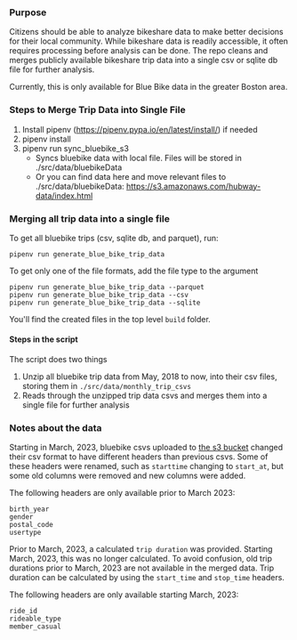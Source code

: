 ### Purpose

Citizens should be able to analyze bikeshare data to make better decisions for their local community. While bikeshare data is readily accessible, it often requires processing before analysis can be done. The repo cleans and merges publicly available bikeshare trip data into a single csv or sqlite db file for further analysis.

Currently, this is only available for Blue Bike data in the greater Boston area.

### Steps to Merge Trip Data into Single File

1. Install pipenv (https://pipenv.pypa.io/en/latest/install/) if needed
2. pipenv install
3. pipenv run sync_bluebike_s3
   - Syncs bluebike data with local file. Files will be stored in ./src/data/bluebikeData
   - Or you can find data here and move relevant files to ./src/data/bluebikeData: https://s3.amazonaws.com/hubway-data/index.html

### Merging all trip data into a single file

To get all bluebike trips (csv, sqlite db, and parquet), run:

`pipenv run generate_blue_bike_trip_data`

To get only one of the file formats, add the file type to the argument

```
pipenv run generate_blue_bike_trip_data --parquet
pipenv run generate_blue_bike_trip_data --csv
pipenv run generate_blue_bike_trip_data --sqlite

```

You'll find the created files in the top level `build` folder.

#### Steps in the script

The script does two things

1. Unzip all bluebike trip data from May, 2018 to now, into their csv files, storing them in `./src/data/monthly_trip_csvs`
2. Reads through the unzipped trip data csvs and merges them into a single file for further analysis

### Notes about the data

Starting in March, 2023, bluebike csvs uploaded to [the s3 bucket](https://s3.amazonaws.com/hubway-data/index.html) changed their csv format to have different headers than previous csvs. Some of these headers were renamed, such as `starttime` changing to `start_at`, but some old columns were removed and new columns were added.

The following headers are only available prior to March 2023:

```
birth_year
gender
postal_code
usertype
```

Prior to March, 2023, a calculated `trip duration` was provided. Starting March, 2023, this was no longer calculated. To avoid confusion, old trip durations prior to March, 2023 are not available in the merged data. Trip duration can be calculated by using the `start_time` and `stop_time` headers.

The following headers are only available starting March, 2023:

```
ride_id
rideable_type
member_casual
```
